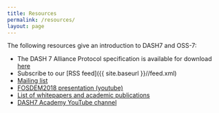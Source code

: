 ```yaml
---
title: Resources
permalink: /resources/
layout: page
---
```


The following resources give an introduction to DASH7 and OSS-7:

+ The DASH 7 Alliance Protocol specification is available for download [here](http://www.dash7-alliance.org/specification/)
+ Subscribe to our [RSS feed]({{ site.baseurl }}//feed.xml)
+ [Mailing list](http://groups.google.com/group/dash7-ap-oss)
+ [FOSDEM2018 presentation (youtube)](https://www.youtube.com/watch?v=T122BjX2Q3E)
+ [List of whitepapers and academic publications](http://www.dash7-alliance.org/whitepapers/)
+ [DASH7 Academy YouTube channel](https://www.youtube.com/channel/UCPUBPUQ-RPhY_FcYJRaCkig)
